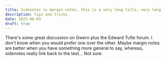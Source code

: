 ```yaml
---
title: Sidenotes vs margin notes, this is a very long title, very long indeed
description: Tips and tricks
date: 2023-06-03
draft: true
---
```


There's some great discussion on Gwern plus the Edward Tufte forum. I don't know when you would prefer one over the other. Maybe margin notes are better when you have something more general to say, whereas, sidenotes really link back to the text... Not sure.
